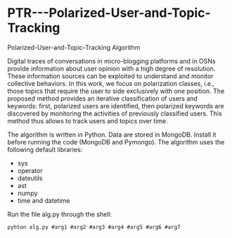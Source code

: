 # PTR---Polarized-User-and-Topic-Tracking
Polarized-User-and-Topic-Tracking Algorithm

Digital traces of conversations in micro-blogging platforms and in OSNs provide information about user opinion with a high degree of resolution. These information sources can be exploited to understand and monitor collective behaviors. In this work, we focus on polarization classes, i.e., those topics that require the user to side exclusively with one position. The proposed method provides an iterative classification of users and keywords: first, polarized users are identified, then polarized keywords are discovered by monitoring the activities of previously classified users. This method thus allows to track users and topics over time.

The algorithm is written in Python. Data are stored in MongoDB.
Install it before running the code (MongoDB and Pymongo).
The algorithm uses the following default libraries:
  + sys
  + operator
  + dateutils
  + ast
  + numpy
  + time and datetime
  
  
Run the file alg.py through the shell: 
```
pyhton alg.py #arg1 #arg2 #arg3 #arg4 #arg5 #arg6 #arg7 

```
